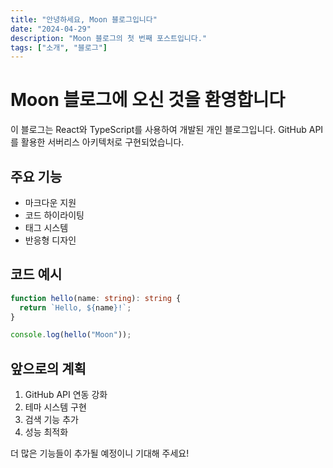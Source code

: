 ```yaml
---
title: "안녕하세요, Moon 블로그입니다"
date: "2024-04-29"
description: "Moon 블로그의 첫 번째 포스트입니다."
tags: ["소개", "블로그"]
---
```


# Moon 블로그에 오신 것을 환영합니다

이 블로그는 React와 TypeScript를 사용하여 개발된 개인 블로그입니다.
GitHub API를 활용한 서버리스 아키텍처로 구현되었습니다.

## 주요 기능

- 마크다운 지원
- 코드 하이라이팅
- 태그 시스템
- 반응형 디자인

## 코드 예시

```typescript
function hello(name: string): string {
  return `Hello, ${name}!`;
}

console.log(hello("Moon"));
```

## 앞으로의 계획

1. GitHub API 연동 강화
2. 테마 시스템 구현
3. 검색 기능 추가
4. 성능 최적화

더 많은 기능들이 추가될 예정이니 기대해 주세요!
